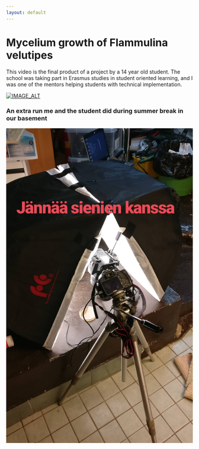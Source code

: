 ```yaml
---
layout: default
---
```


# Mycelium growth of Flammulina velutipes

This video is the final product of a project by a 14 year old student. The school was taking part in Erasmus studies in student oriented learning, and I was one of the mentors helping students with technical implementation.

[![IMAGE_ALT](https://img.youtube.com/vi/C43wg2ndKJQ/0.jpg)](https://www.youtube.com/watch?v=C43wg2ndKJQ)

### An extra run me and the student did during summer break in our basement
![Photography rig](\assets\mycelium_1.jpg)